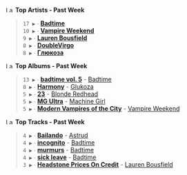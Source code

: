 <!--START_LASTFM_ARTISTS:{"period": "7day", "rows": 5}-->
<a href="https://last.fm" target="_blank"><img src="https://user-images.githubusercontent.com/17434202/215290617-e793598d-d7c9-428f-9975-156db1ba89cc.svg" alt="Last.fm Logo" width="18" height="13"/></a> **Top Artists - Past Week**

> `17 ▶️` ∙ **[Badtime](https://www.last.fm/music/Badtime)**<br/>
> `10 ▶️` ∙ **[Vampire Weekend](https://www.last.fm/music/Vampire+Weekend)**<br/>
> `9 ▶️` ∙ **[Lauren Bousfield](https://www.last.fm/music/Lauren+Bousfield)**<br/>
> `8 ▶️` ∙ **[DoubleVirgo](https://www.last.fm/music/DoubleVirgo)**<br/>
> `8 ▶️` ∙ **[Глюкоза](https://www.last.fm/music/%D0%93%D0%BB%D1%8E%D0%BA%D0%BE%D0%B7%D0%B0)**<br/>
<!--END_LASTFM_ARTISTS-->

<!--START_LASTFM_ALBUMS:{"period": "7day", "rows": 5}-->
<a href="https://last.fm" target="_blank"><img src="https://user-images.githubusercontent.com/17434202/215290617-e793598d-d7c9-428f-9975-156db1ba89cc.svg" alt="Last.fm Logo" width="18" height="13"/></a> **Top Albums - Past Week**

> `13 ▶️` ∙ **[badtime vol. 5](https://www.last.fm/music/Badtime/badtime+vol.+5)** - [Badtime](https://www.last.fm/music/Badtime)<br/>
> `8 ▶️` ∙ **[Harmony](https://www.last.fm/music/Glukoza/Harmony)** - [Glukoza](https://www.last.fm/music/Glukoza)<br/>
> `5 ▶️` ∙ **[23](https://www.last.fm/music/Blonde+Redhead/23)** - [Blonde Redhead](https://www.last.fm/music/Blonde+Redhead)<br/>
> `5 ▶️` ∙ **[MG Ultra](https://www.last.fm/music/Machine+Girl/MG+Ultra)** - [Machine Girl](https://www.last.fm/music/Machine+Girl)<br/>
> `5 ▶️` ∙ **[Modern Vampires of the City](https://www.last.fm/music/Vampire+Weekend/Modern+Vampires+of+the+City)** - [Vampire Weekend](https://www.last.fm/music/Vampire+Weekend)<br/>
<!--END_LASTFM_ALBUMS-->

<!--START_LASTFM_TRACKS:{"period": "7day", "rows": 5}-->
<a href="https://last.fm" target="_blank"><img src="https://user-images.githubusercontent.com/17434202/215290617-e793598d-d7c9-428f-9975-156db1ba89cc.svg" alt="Last.fm Logo" width="18" height="13"/></a> **Top Tracks - Past Week**

> `4 ▶️` ∙ **[Bailando](https://www.last.fm/music/Astrud/_/Bailando)** - [Astrud](https://www.last.fm/music/Astrud)<br/>
> `4 ▶️` ∙ **[incognito](https://www.last.fm/music/Badtime/_/incognito)** - [Badtime](https://www.last.fm/music/Badtime)<br/>
> `4 ▶️` ∙ **[murmurs](https://www.last.fm/music/Badtime/_/murmurs)** - [Badtime](https://www.last.fm/music/Badtime)<br/>
> `4 ▶️` ∙ **[sick leave](https://www.last.fm/music/Badtime/_/sick+leave)** - [Badtime](https://www.last.fm/music/Badtime)<br/>
> `3 ▶️` ∙ **[Headstone Prices On Credit](https://www.last.fm/music/Lauren+Bousfield/_/Headstone+Prices+On+Credit)** - [Lauren Bousfield](https://www.last.fm/music/Lauren+Bousfield)<br/>
<!--END_LASTFM_TRACKS-->